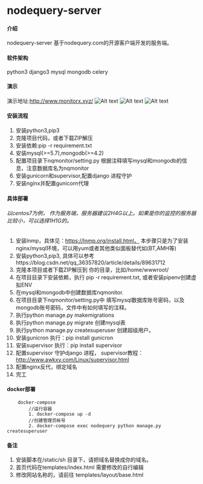 # nodequery-server

#### 介绍
nodequery-server  基于nodequery.com的开源客户端开发的服务端。

#### 软件架构
python3
django3
mysql
mongodb
celery

#### 演示
演示地址:http://www.monitorx.xyz/
![Alt text](http://www.monitorx.xyz/static/assets/images/nodequery/home1.png)
![Alt text](http://www.monitorx.xyz/static/assets/images/nodequery/home2.png)
![Alt text](http://www.monitorx.xyz/static/assets/images/nodequery/home3.png)

#### 安装流程

1.  安装python3,pip3
2.  克隆项目代码，或者下载ZIP解压
3.  安装依赖:pip -r requirement.txt
4.  安装mysql(>=5.7),mongodb(>=4.2)
5.  配置项目录下nqmonitor/setting.py 根据注释填写mysql和mongodb的信息，注意数据库名为nqmonitor
6.  安装gunicorn和supervisor,配置django 进程守护
7.  安装nginx并配置gunicorn代理

#### 具体部署

###### 以centos7为例， 作为服务端，服务器建议2H4G以上。如果是你的监控的服务器比较小，可以选择1H1G的。

1.  安装lnmp，具体见：https://lnmp.org/install.html， 本步骤只是为了安装nginx/mysql环境，可以用yum或者其他类似面板替代如(BT,AMH等)
2.  安装python3,pip3, 具体可以参考https://blog.csdn.net/qq_36357820/article/details/89631712
3.  克隆本项目或者下载ZIP解压到 你的目录，比如/home/wwwroot/
4.  在项目目录下安装依赖，执行 pip -r requirement.txt, 或者安装pipenv创建虚拟ENV
5.  在mysql和mongodb中创建数据库nqmonitor.
6.  在项目目录下nqmonitor/setting.py中 填写mysql数据库账号密码，以及mongodb账号密码，文件中有如何填写的注释。
7.  执行python manage.py makemigrations  
8.  执行python manage.py migrate    创建mysql表
9.  执行python manage.py createsuperuser 创建超级用户。
10. 安装gunicron    执行：pip install gunicron
11. 安装supervisor    执行：pip install supervisor
12. 配置supervisor 守护django 进程，  supervisor教程：http://www.awkxy.com/Linux/supervisor.html
13. 配置nginx反代，绑定域名
14. 完工

#### docker部署
``` 
    docker-compose
        //运行容器
        1. docker-compose up -d 
        //创建管理员帐号
        2. docker-compose exec nodequery python manage.py createsuperuser 
```
#### 备注
1.  安装脚本在/static/sh 目录下，请把域名替换成你的域名。
2.  首页代码在templates/index.html 需要修改的自行编辑
3.  修改网站名称的，请前往 templates/layout/base.html 